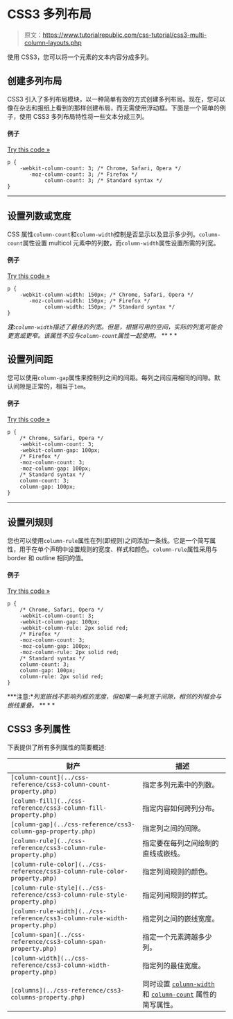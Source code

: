 # CSS3 多列布局

> 原文：<https://www.tutorialrepublic.com/css-tutorial/css3-multi-column-layouts.php>

使用 CSS3，您可以将一个元素的文本内容分成多列。

## 创建多列布局

CSS3 引入了多列布局模块，以一种简单有效的方式创建多列布局。现在，您可以像在杂志和报纸上看到的那样创建布局，而无需使用浮动框。下面是一个简单的例子，使用 CSS3 多列布局特性将一些文本分成三列。

#### 例子

[Try this code »](../codelab.php?topic=css3&file=multi-column-layout "Try this code using online Editor")

```
p {
    -webkit-column-count: 3; /* Chrome, Safari, Opera */
       -moz-column-count: 3; /* Firefox */
            column-count: 3; /* Standard syntax */
}
```

* * *

## 设置列数或宽度

CSS 属性`column-count`和`column-width`控制是否显示以及显示多少列。`column-count`属性设置 multicol 元素中的列数，而`column-width`属性设置所需的列宽。

#### 例子

[Try this code »](../codelab.php?topic=css3&file=define-column-count-or-width "Try this code using online Editor")

```
p {
    -webkit-column-width: 150px; /* Chrome, Safari, Opera */
       -moz-column-width: 150px; /* Firefox */
            column-width: 150px; /* Standard syntax */
}
```

 ***注:**`column-width`描述了最佳的列宽。但是，根据可用的空间，实际的列宽可能会更宽或更窄。该属性不应与`column-count`属性一起使用。*  ** * *

## 设置列间距

您可以使用`column-gap`属性来控制列之间的间距。每列之间应用相同的间隙。默认间隙是正常的，相当于`1em`。

#### 例子

[Try this code »](../codelab.php?topic=css3&file=define-column-gap "Try this code using online Editor")

```
p {
    /* Chrome, Safari, Opera */
    -webkit-column-count: 3;
    -webkit-column-gap: 100px;
    /* Firefox */
    -moz-column-count: 3;
    -moz-column-gap: 100px;
    /* Standard syntax */
    column-count: 3;
    column-gap: 100px;
}
```

* * *

## 设置列规则

您也可以使用`column-rule`属性在列(即规则)之间添加一条线。它是一个简写属性，用于在单个声明中设置规则的宽度、样式和颜色。`column-rule`属性采用与 border 和 outline 相同的值。

#### 例子

[Try this code »](../codelab.php?topic=css3&file=define-column-rule "Try this code using online Editor")

```
p {
    /* Chrome, Safari, Opera */
    -webkit-column-count: 3;
    -webkit-column-gap: 100px;
    -webkit-column-rule: 2px solid red;
    /* Firefox */
    -moz-column-count: 3;
    -moz-column-gap: 100px;
    -moz-column-rule: 2px solid red;
    /* Standard syntax */
    column-count: 3;
    column-gap: 100px;
    column-rule: 2px solid red;
}
```

 ***注意:**列宽嵌线不影响列框的宽度，但如果一条列宽于间隙，相邻的列框会与嵌线重叠。*  ** * *

## CSS3 多列属性

下表提供了所有多列属性的简要概述:

| 财产 | 描述 |
| --- | --- |
| `[column-count](../css-reference/css3-column-count-property.php)` | 指定多列元素中的列数。 |
| `[column-fill](../css-reference/css3-column-fill-property.php)` | 指定内容如何跨列分布。 |
| `[column-gap](../css-reference/css3-column-gap-property.php)` | 指定列之间的间隙。 |
| `[column-rule](../css-reference/css3-column-rule-property.php)` | 指定要在每列之间绘制的直线或嵌线。 |
| `[column-rule-color](../css-reference/css3-column-rule-color-property.php)` | 指定列间规则的颜色。 |
| `[column-rule-style](../css-reference/css3-column-rule-style-property.php)` | 指定列间规则的样式。 |
| `[column-rule-width](../css-reference/css3-column-rule-width-property.php)` | 指定列之间的嵌线宽度。 |
| `[column-span](../css-reference/css3-column-span-property.php)` | 指定一个元素跨越多少列。 |
| `[column-width](../css-reference/css3-column-width-property.php)` | 指定列的最佳宽度。 |
| `[columns](../css-reference/css3-columns-property.php)` | 同时设置 [`column-width`](../css-reference/css3-column-width-property.php) 和 [`column-count`](../css-reference/css3-column-count-property.php) 属性的简写属性。 |**